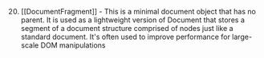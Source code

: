 20. [[DocumentFragment]] - This is a minimal document object that has no parent. It is used as a lightweight version of Document that stores a segment of a document structure comprised of nodes just like a standard document. It's often used to improve performance for large-scale DOM manipulations